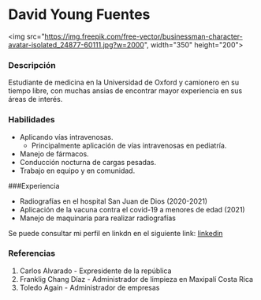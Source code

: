 # David Young Fuentes 

<img src="https://img.freepik.com/free-vector/businessman-character-avatar-isolated_24877-60111.jpg?w=2000", width="350" height="200">

### Descripción 
Estudiante de medicina en la Universidad de Oxford y camionero en su tiempo libre, con muchas ansias de encontrar mayor experiencia en sus áreas de interés.

### Habilidades
- Aplicando vías intravenosas.
    - Principalmente aplicación de vías intravenosas en pediatría.
- Manejo de fármacos.
- Conducción nocturna de cargas pesadas.
- Trabajo en equipo y en comunidad.

###Experiencia 
- Radiografías en el hospital San Juan de Dios (2020-2021)
- Aplicación de la vacuna contra el covid-19 a menores de edad (2021)
- Manejo de maquinaria para realizar radiografías

Se puede consultar mi perfil en linkdn en el siguiente link: [linkedin](https://www.linkedin.com/)

### Referencias

1. Carlos Alvarado - Expresidente de la república
2. Franklig Chang Díaz - Administrador de limpieza en Maxipalí Costa Rica
3. Toledo Again - Administrador de empresas
